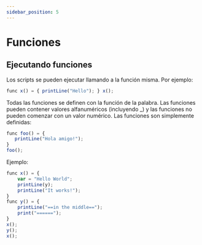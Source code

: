 ```yaml
---
sidebar_position: 5
---
```


# Funciones

## Ejecutando funciones

Los scripts se pueden ejecutar llamando a la función misma. Por ejemplo:
```jsx
func x() = { printLine("Hello"); } x();
```

Todas las funciones se definen con la función de la palabra. Las funciones pueden contener valores alfanuméricos (incluyendo _) y las funciones no pueden comenzar con un valor numérico. Las funciones son simplemente definidas:

```jsx
func foo() = {
   printLine("Hola amigo!");
}
foo();
```

Ejemplo:

```jsx
func x() = {
    var = "Hello World";
    printLine(y);
    printLine("It works!");
}
func y() = {
    printLine("==in the middle==");
    print("======");
}
x();
y();
x();

```